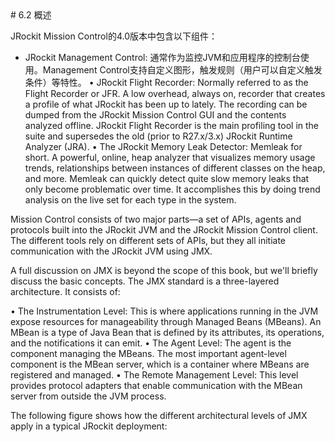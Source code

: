 <a name="6.2" />
# 6.2 概述

JRockit Mission Control的4.0版本中包含以下组件：

* JRockit Management Control: 通常作为监控JVM和应用程序的控制台使用。Management Control支持自定义图形，触发规则（用户可以自定义触发条件）等特性。
•  JRockit Flight Recorder: Normally referred to as the Flight Recorder or JFR.
A low overhead, always on, recorder that creates a profile of what JRockit
has been up to lately. The recording can be dumped from the JRockit Mission
Control GUI and the contents analyzed offline. JRockit Flight Recorder is the
main profiling tool in the suite and supersedes the old
(prior to R27.x/3.x) JRockit Runtime Analyzer (JRA).
•  The JRockit Memory Leak Detector: Memleak for short. A powerful, online,
heap analyzer that visualizes memory usage trends, relationships between
instances of different classes on the heap, and more. Memleak can quickly
detect quite slow memory leaks that only become problematic over time. It
accomplishes this by doing trend analysis on the live set for each type in
the system.

Mission Control consists of two major parts—a set of APIs, agents and protocols
built into the JRockit JVM and the JRockit Mission Control client. The different tools
rely on different sets of APIs, but they all initiate communication with the JRockit
JVM using JMX.

A full discussion on JMX is beyond the scope of this book, but we'll briefly discuss
the basic concepts. The JMX standard is a three-layered architecture. It consists of:

•  The Instrumentation Level: This is where applications running in the JVM
expose resources for manageability through Managed Beans (MBeans). An
MBean is a type of Java Bean that is defined by its attributes, its operations,
and the notifications it can emit.
•  The Agent Level: The agent is the component managing the MBeans.
The most important agent-level component is the MBean server, which is a
container where MBeans are registered and managed.
•  The Remote Management Level: This level provides protocol
adapters that enable communication with the MBean server from
outside the JVM process.

The following figure shows how the different architectural levels of JMX apply
in a typical JRockit deployment:








[1]:    ../images/6-1.jpg
